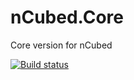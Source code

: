 # nCubed.Core
Core version for nCubed  


[![Build status](https://dev.azure.com/raraavis/nCubed/_apis/build/status/nCubed.Core-.NET%20Standard)](https://dev.azure.com/raraavis/nCubed/_build/latest?definitionId=3)
